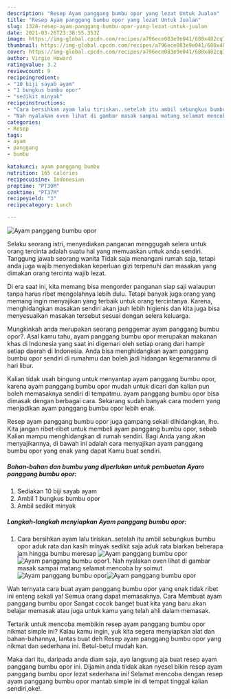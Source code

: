 ```yaml
---
description: "Resep Ayam panggang bumbu opor yang lezat Untuk Jualan"
title: "Resep Ayam panggang bumbu opor yang lezat Untuk Jualan"
slug: 1328-resep-ayam-panggang-bumbu-opor-yang-lezat-untuk-jualan
date: 2021-03-26T23:38:55.353Z
image: https://img-global.cpcdn.com/recipes/a796ece083e9e041/680x482cq70/ayam-panggang-bumbu-opor-foto-resep-utama.jpg
thumbnail: https://img-global.cpcdn.com/recipes/a796ece083e9e041/680x482cq70/ayam-panggang-bumbu-opor-foto-resep-utama.jpg
cover: https://img-global.cpcdn.com/recipes/a796ece083e9e041/680x482cq70/ayam-panggang-bumbu-opor-foto-resep-utama.jpg
author: Virgie Howard
ratingvalue: 3.2
reviewcount: 9
recipeingredient:
- "10 biji sayab ayam"
- "1 bungkus bumbu opor"
- "sedikit minyak"
recipeinstructions:
- "Cara bersihkan ayam lalu tiriskan..setelah itu ambil sebungkus bumbu opor aduk rata dan kasih minyak sedikit saja aduk rata biarkan beberapa jam hingga bumbu meresap"
- "Nah nyalakan oven lihat di gambar masak sampai matang selamat mencoba by soimut"
categories:
- Resep
tags:
- ayam
- panggang
- bumbu

katakunci: ayam panggang bumbu 
nutrition: 165 calories
recipecuisine: Indonesian
preptime: "PT39M"
cooktime: "PT37M"
recipeyield: "3"
recipecategory: Lunch

---
```



![Ayam panggang bumbu opor](https://img-global.cpcdn.com/recipes/a796ece083e9e041/680x482cq70/ayam-panggang-bumbu-opor-foto-resep-utama.jpg)

Selaku seorang istri, menyediakan panganan menggugah selera untuk orang tercinta adalah suatu hal yang memuaskan untuk anda sendiri. Tanggung jawab seorang  wanita Tidak saja menangani rumah saja, tetapi anda juga wajib menyediakan keperluan gizi terpenuhi dan masakan yang dimakan orang tercinta wajib lezat.

Di era  saat ini, kita memang bisa mengorder panganan siap saji walaupun tanpa harus ribet mengolahnya lebih dulu. Tetapi banyak juga orang yang memang ingin menyajikan yang terbaik untuk orang tercintanya. Karena, menghidangkan masakan sendiri akan jauh lebih higienis dan kita juga bisa menyesuaikan masakan tersebut sesuai dengan selera keluarga. 



Mungkinkah anda merupakan seorang penggemar ayam panggang bumbu opor?. Asal kamu tahu, ayam panggang bumbu opor merupakan makanan khas di Indonesia yang saat ini digemari oleh setiap orang dari hampir setiap daerah di Indonesia. Anda bisa menghidangkan ayam panggang bumbu opor sendiri di rumahmu dan boleh jadi hidangan kegemaranmu di hari libur.

Kalian tidak usah bingung untuk menyantap ayam panggang bumbu opor, karena ayam panggang bumbu opor mudah untuk dicari dan kalian pun boleh memasaknya sendiri di tempatmu. ayam panggang bumbu opor bisa dimasak dengan berbagai cara. Sekarang sudah banyak cara modern yang menjadikan ayam panggang bumbu opor lebih enak.

Resep ayam panggang bumbu opor juga gampang sekali dihidangkan, lho. Kita jangan ribet-ribet untuk membeli ayam panggang bumbu opor, sebab Kalian mampu menghidangkan di rumah sendiri. Bagi Anda yang akan menyajikannya, di bawah ini adalah cara menyajikan ayam panggang bumbu opor yang enak yang dapat Kamu buat sendiri.

<!--inarticleads1-->

##### Bahan-bahan dan bumbu yang diperlukan untuk pembuatan Ayam panggang bumbu opor:

1. Sediakan 10 biji sayab ayam
1. Ambil 1 bungkus bumbu opor
1. Ambil sedikit minyak




<!--inarticleads2-->

##### Langkah-langkah menyiapkan Ayam panggang bumbu opor:

1. Cara bersihkan ayam lalu tiriskan..setelah itu ambil sebungkus bumbu opor aduk rata dan kasih minyak sedikit saja aduk rata biarkan beberapa jam hingga bumbu meresap
<img src="https://img-global.cpcdn.com/steps/9700699b82669230/160x128cq70/ayam-panggang-bumbu-opor-langkah-memasak-1-foto.jpg" alt="Ayam panggang bumbu opor"><img src="https://img-global.cpcdn.com/steps/47b6b91412e1d495/160x128cq70/ayam-panggang-bumbu-opor-langkah-memasak-1-foto.jpg" alt="Ayam panggang bumbu opor">1. Nah nyalakan oven lihat di gambar masak sampai matang selamat mencoba by soimut
<img src="https://img-global.cpcdn.com/steps/7ff427b3d9410784/160x128cq70/ayam-panggang-bumbu-opor-langkah-memasak-2-foto.jpg" alt="Ayam panggang bumbu opor"><img src="https://img-global.cpcdn.com/steps/7ffdc9d94d37f767/160x128cq70/ayam-panggang-bumbu-opor-langkah-memasak-2-foto.jpg" alt="Ayam panggang bumbu opor">



Wah ternyata cara buat ayam panggang bumbu opor yang enak tidak ribet ini enteng sekali ya! Semua orang dapat memasaknya. Cara Membuat ayam panggang bumbu opor Sangat cocok banget buat kita yang baru akan belajar memasak atau juga untuk kamu yang telah ahli dalam memasak.

Tertarik untuk mencoba membikin resep ayam panggang bumbu opor nikmat simple ini? Kalau kamu ingin, yuk kita segera menyiapkan alat dan bahan-bahannya, lantas buat deh Resep ayam panggang bumbu opor yang nikmat dan sederhana ini. Betul-betul mudah kan. 

Maka dari itu, daripada anda diam saja, ayo langsung aja buat resep ayam panggang bumbu opor ini. Dijamin anda tiidak akan nyesel bikin resep ayam panggang bumbu opor lezat sederhana ini! Selamat mencoba dengan resep ayam panggang bumbu opor mantab simple ini di tempat tinggal kalian sendiri,oke!.

